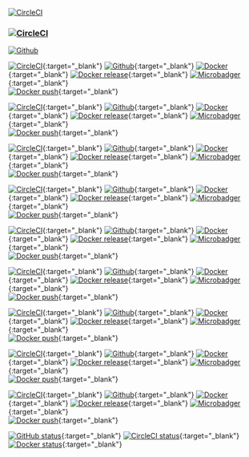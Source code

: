 
[![CircleCI](https://img.shields.io/circleci/project/github/forwardcomputers/dotfiles.svg?label=&logo=dotfiles)](https://circleci.com/gh/forwardcomputers/dotfiles)
### [![CircleCI](https://circleci.com/gh/forwardcomputers/dotfiles.svg?label=&style=shield&)](https://circleci.com/gh/forwardcomputers/dotfiles)
[![Github](https://img.shields.io/badge/github-dotfiles-orange.svg?label=&logo=github)](https://github.com/forwardcomputers/dotfiles)

[![CircleCI](https://circleci.com/gh/forwardcomputers/audacity.svg?style=svg)](https://circleci.com/gh/forwardcomputers/audacity){:target="_blank"}
[![Github](https://img.shields.io/badge/github-audacity-orange.svg?label=&logo=github)](https://github.com/forwardcomputers/audacity){:target="_blank"}
[![Docker](https://img.shields.io/badge/docker-audacity-blue.svg?label=&logo=docker)](https://hub.docker.com/r/forwardcomputers/audacity){:target="_blank"}
[![Docker release](https://img.shields.io/badge/dynamic/json.svg?query=$.results.0.name&label=latest%20tag&url=https://registry.hub.docker.com/v2/repositories/forwardcomputers/audacity/tags)](https://hub.docker.com/r/forwardcomputers/audacity){:target="_blank"}
[![Microbadger](https://images.microbadger.com/badges/image/forwardcomputers/audacity.svg)](http://microbadger.com/images/forwardcomputers/audacity "Image size"){:target="_blank"}
<br/>
[![Docker push](https://img.shields.io/badge/dynamic/json.svg?query=$.results.0.last_updated&label=pushed%20on&url=https://registry.hub.docker.com/v2/repositories/forwardcomputers/audacity/tags)](https://hub.docker.com/r/forwardcomputers/audacity){:target="_blank"}

[![CircleCI](https://circleci.com/gh/forwardcomputers/chrome.svg?style=svg)](https://circleci.com/gh/forwardcomputers/chrome){:target="_blank"}
[![Github](https://img.shields.io/badge/github-chrome-orange.svg?label=&logo=github)](https://github.com/forwardcomputers/chrome){:target="_blank"}
[![Docker](https://img.shields.io/badge/docker-chrome-blue.svg?label=&logo=docker)](https://registry.hub.docker.com/u/forwardcomputers/chrome/){:target="_blank"}
[![Docker release](https://img.shields.io/badge/dynamic/json.svg?query=$.results.0.name&label=latest%20tag&url=https://registry.hub.docker.com/v2/repositories/forwardcomputers/chrome/tags)](https://hub.docker.com/r/forwardcomputers/chrome){:target="_blank"}
[![Microbadger](https://images.microbadger.com/badges/image/forwardcomputers/chrome.svg)](http://microbadger.com/images/forwardcomputers/chrome "Image size"){:target="_blank"}
<br/>
[![Docker push](https://img.shields.io/badge/dynamic/json.svg?query=$.results.0.last_updated&label=pushed%20on&url=https://registry.hub.docker.com/v2/repositories/forwardcomputers/chrome/tags)](https://hub.docker.com/r/forwardcomputers/chrome){:target="_blank"}

[![CircleCI](https://circleci.com/gh/forwardcomputers/blender.svg?style=svg)](https://circleci.com/gh/forwardcomputers/blender){:target="_blank"}
[![Github](https://img.shields.io/badge/github-blender-orange.svg?label=&logo=github)](https://github.com/forwardcomputers/blender){:target="_blank"}
[![Docker](https://img.shields.io/badge/docker-blender-blue.svg?label=&logo=docker)](https://hub.docker.com/r/forwardcomputers/blender){:target="_blank"}
[![Docker release](https://img.shields.io/badge/dynamic/json.svg?query=$.results.0.name&label=latest%20tag&url=https://registry.hub.docker.com/v2/repositories/forwardcomputers/blender/tags)](https://hub.docker.com/r/forwardcomputers/blender){:target="_blank"}
[![Microbadger](https://images.microbadger.com/badges/image/forwardcomputers/blender.svg)](http://microbadger.com/images/forwardcomputers/blender "Image size"){:target="_blank"}
<br/>
[![Docker push](https://img.shields.io/badge/dynamic/json.svg?query=$.results.0.last_updated&label=pushed%20on&url=https://registry.hub.docker.com/v2/repositories/forwardcomputers/blender/tags)](https://hub.docker.com/r/forwardcomputers/blender){:target="_blank"}

[![CircleCI](https://circleci.com/gh/forwardcomputers/firefox.svg?style=svg)](https://circleci.com/gh/forwardcomputers/firefox){:target="_blank"}
[![Github](https://img.shields.io/badge/github-firefox-orange.svg?label=&logo=github)](https://github.com/forwardcomputers/firefox){:target="_blank"}
[![Docker](https://img.shields.io/badge/docker-firefox-blue.svg?label=&logo=docker)](https://hub.docker.com/r/forwardcomputers/firefox){:target="_blank"}
[![Docker release](https://img.shields.io/badge/dynamic/json.svg?query=$.results.0.name&label=latest%20tag&url=https://registry.hub.docker.com/v2/repositories/forwardcomputers/firefox/tags)](https://hub.docker.com/r/forwardcomputers/firefox){:target="_blank"}
[![Microbadger](https://images.microbadger.com/badges/image/forwardcomputers/firefox.svg)](http://microbadger.com/images/forwardcomputers/firefox "Image size"){:target="_blank"}
<br/>
[![Docker push](https://img.shields.io/badge/dynamic/json.svg?query=$.results.0.last_updated&label=pushed%20on&url=https://registry.hub.docker.com/v2/repositories/forwardcomputers/firefox/tags)](https://hub.docker.com/r/forwardcomputers/firefox){:target="_blank"}

[![CircleCI](https://circleci.com/gh/forwardcomputers/firefox-esr.svg?style=svg)](https://circleci.com/gh/forwardcomputers/firefox-esr){:target="_blank"}
[![Github](https://img.shields.io/badge/github-firefox&ndash;esr-orange.svg?label=&logo=github)](https://github.com/forwardcomputers/firefox-esr){:target="_blank"}
[![Docker](https://img.shields.io/badge/docker-firefox&ndash;esr-blue.svg?label=&logo=docker)](https://hub.docker.com/r/forwardcomputers/firefox-esr){:target="_blank"}
[![Docker release](https://img.shields.io/badge/dynamic/json.svg?query=$.results.0.name&label=latest%20tag&url=https://registry.hub.docker.com/v2/repositories/forwardcomputers/firefox-esr/tags)](https://hub.docker.com/r/forwardcomputers/firefox-esr){:target="_blank"}
[![Microbadger](https://images.microbadger.com/badges/image/forwardcomputers/firefox-esr.svg)](http://microbadger.com/images/forwardcomputers/firefox-esr "Image size"){:target="_blank"}
<br/>
[![Docker push](https://img.shields.io/badge/dynamic/json.svg?query=$.results.0.last_updated&label=pushed%20on&url=https://registry.hub.docker.com/v2/repositories/forwardcomputers/firefox-esr/tags)](https://hub.docker.com/r/forwardcomputers/firefox-esr){:target="_blank"}

[![CircleCI](https://circleci.com/gh/forwardcomputers/inkscape.svg?style=svg)](https://circleci.com/gh/forwardcomputers/inkscape){:target="_blank"}
[![Github](https://img.shields.io/badge/github-inkscape-orange.svg?label=&logo=github)](https://github.com/forwardcomputers/inkscape){:target="_blank"}
[![Docker](https://img.shields.io/badge/docker-inkscape-blue.svg?label=&logo=docker)](https://hub.docker.com/r/forwardcomputers/inkscape){:target="_blank"}
[![Docker release](https://img.shields.io/badge/dynamic/json.svg?query=$.results.0.name&label=latest%20tag&url=https://registry.hub.docker.com/v2/repositories/forwardcomputers/inkscape/tags)](https://hub.docker.com/r/forwardcomputers/inkscape){:target="_blank"}
[![Microbadger](https://images.microbadger.com/badges/image/forwardcomputers/inkscape.svg)](http://microbadger.com/images/forwardcomputers/inkscape "Image size"){:target="_blank"}
<br/>
[![Docker push](https://img.shields.io/badge/dynamic/json.svg?query=$.results.0.last_updated&label=pushed%20on&url=https://registry.hub.docker.com/v2/repositories/forwardcomputers/inkscape/tags)](https://hub.docker.com/r/forwardcomputers/firefox){:target="_blank"}

[![CircleCI](https://circleci.com/gh/forwardcomputers/pitivi.svg?style=svg)](https://circleci.com/gh/forwardcomputers/pitivi){:target="_blank"}
[![Github](https://img.shields.io/badge/github-pitivi-orange.svg?label=&logo=github)](https://github.com/forwardcomputers/pitivi){:target="_blank"}
[![Docker](https://img.shields.io/badge/docker-pitivi-blue.svg?label=&logo=docker)](https://hub.docker.com/r/forwardcomputers/pitivi){:target="_blank"}
[![Docker release](https://img.shields.io/badge/dynamic/json.svg?query=$.results.0.name&label=latest%20tag&url=https://registry.hub.docker.com/v2/repositories/forwardcomputers/pitivi/tags)](https://hub.docker.com/r/forwardcomputers/pitivi){:target="_blank"}
[![Microbadger](https://images.microbadger.com/badges/image/forwardcomputers/pitivi.svg)](http://microbadger.com/images/forwardcomputers/pitivi "Image size"){:target="_blank"}
<br/>
[![Docker push](https://img.shields.io/badge/dynamic/json.svg?query=$.results.0.last_updated&label=pushed%20on&url=https://registry.hub.docker.com/v2/repositories/forwardcomputers/pitivi/tags)](https://hub.docker.com/r/forwardcomputers/pitivi){:target="_blank"}

[![CircleCI](https://circleci.com/gh/forwardcomputers/shotcut.svg?style=svg)](https://circleci.com/gh/forwardcomputers/shotcut){:target="_blank"}
[![Github](https://img.shields.io/badge/github-shotcut-orange.svg?label=&logo=github)](https://github.com/forwardcomputers/shotcut){:target="_blank"}
[![Docker](https://img.shields.io/badge/docker-shotcut-blue.svg?label=&logo=docker)](https://hub.docker.com/r/forwardcomputers/shotcut){:target="_blank"}
[![Docker release](https://img.shields.io/badge/dynamic/json.svg?query=$.results.0.name&label=latest%20tag&url=https://registry.hub.docker.com/v2/repositories/forwardcomputers/shotcut/tags)](https://hub.docker.com/r/forwardcomputers/shotcut){:target="_blank"}
[![Microbadger](https://images.microbadger.com/badges/image/forwardcomputers/shotcut.svg)](http://microbadger.com/images/forwardcomputers/shotcut "Image size"){:target="_blank"}
<br/>
[![Docker push](https://img.shields.io/badge/dynamic/json.svg?query=$.results.0.last_updated&label=pushed%20on&url=https://registry.hub.docker.com/v2/repositories/forwardcomputers/shotcut/tags)](https://hub.docker.com/r/forwardcomputers/shotcut){:target="_blank"}

[![CircleCI](https://circleci.com/gh/forwardcomputers/torbrowser.svg?style=svg)](https://circleci.com/gh/forwardcomputers/torbrowser){:target="_blank"}
[![Github](https://img.shields.io/badge/github-torbrowser-orange.svg?label=&logo=github)](https://github.com/forwardcomputers/torbrowser){:target="_blank"}
[![Docker](https://img.shields.io/badge/docker-torbrowser-blue.svg?label=&logo=docker)](https://hub.docker.com/r/forwardcomputers/torbrowser){:target="_blank"}
[![Docker release](https://img.shields.io/badge/dynamic/json.svg?query=$.results.0.name&label=latest%20tag&url=https://registry.hub.docker.com/v2/repositories/forwardcomputers/torbrowser/tags)](https://hub.docker.com/r/forwardcomputers/torbrowser){:target="_blank"}
[![Microbadger](https://images.microbadger.com/badges/image/forwardcomputers/torbrowser.svg)](http://microbadger.com/images/forwardcomputers/torbrowser "Image size"){:target="_blank"}
<br/>
[![Docker push](https://img.shields.io/badge/dynamic/json.svg?query=$.results.0.last_updated&label=pushed%20on&url=https://registry.hub.docker.com/v2/repositories/forwardcomputers/torbrowser/tags)](https://hub.docker.com/r/forwardcomputers/torbrowser){:target="_blank"}

[![GitHub status](https://img.shields.io/badge/GitHub%20services%20status-grey.svg?label=)](https://www.githubstatus.com/){:target="_blank"}
[![CircleCI status](https://img.shields.io/badge/CircleCI%20services%20status-grey.svg?label=)](https://status.circleci.com/){:target="_blank"}
[![Docker status](https://img.shields.io/badge/Docker%20services%20status-grey.svg?label=)](https://status.docker.com/){:target="_blank"}
